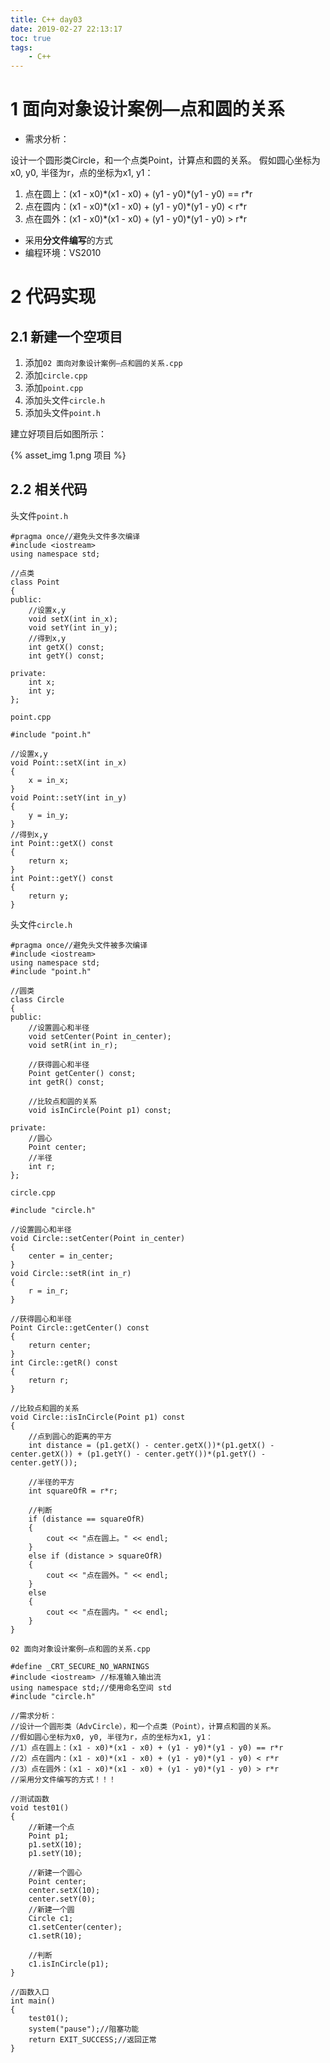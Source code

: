 ```yaml
---
title: C++ day03
date: 2019-02-27 22:13:17
toc: true
tags:
	- C++
---
```

# 1 面向对象设计案例—点和圆的关系
- 需求分析：

设计一个圆形类Circle，和一个点类Point，计算点和圆的关系。<!-- more -->
假如圆心坐标为x0, y0, 半径为r，点的坐标为x1, y1：
1. 点在圆上：(x1 - x0)\*(x1 - x0) + (y1 - y0)\*(y1 - y0) == r\*r
2. 点在圆内：(x1 - x0)\*(x1 - x0) + (y1 - y0)\*(y1 - y0) < r\*r
3. 点在圆外：(x1 - x0)\*(x1 - x0) + (y1 - y0)\*(y1 - y0) > r\*r
- 采用**分文件编写**的方式
- 编程环境：VS2010

# 2 代码实现
## 2.1 新建一个空项目
1. 添加`02 面向对象设计案例—点和圆的关系.cpp`
2. 添加`circle.cpp`
3. 添加`point.cpp`
4. 添加头文件`circle.h`
5. 添加头文件`point.h`

建立好项目后如图所示：

{% asset_img 1.png 项目 %} 

## 2.2 相关代码
头文件`point.h`
```
#pragma once//避免头文件多次编译
#include <iostream>
using namespace std;

//点类
class Point
{
public:
	//设置x,y
	void setX(int in_x);
	void setY(int in_y);
	//得到x,y
	int getX() const;
	int getY() const;

private:
	int x;
	int y;
};
```

`point.cpp`

```
#include "point.h"

//设置x,y
void Point::setX(int in_x)
{
	x = in_x;
}
void Point::setY(int in_y)
{
	y = in_y;
}
//得到x,y
int Point::getX() const
{
	return x;
}
int Point::getY() const
{
	return y;
}
```

头文件`circle.h`
```
#pragma once//避免头文件被多次编译
#include <iostream>
using namespace std;
#include "point.h"

//圆类
class Circle
{
public:
	//设置圆心和半径
	void setCenter(Point in_center);
	void setR(int in_r);

	//获得圆心和半径
	Point getCenter() const;
	int getR() const;

	//比较点和圆的关系
	void isInCircle(Point p1) const;

private:
	//圆心
	Point center;
	//半径
	int r;
};
```

`circle.cpp`
```
#include "circle.h"

//设置圆心和半径
void Circle::setCenter(Point in_center)
{
	center = in_center;
}
void Circle::setR(int in_r)
{
	r = in_r;
}

//获得圆心和半径
Point Circle::getCenter() const
{
	return center;
}
int Circle::getR() const
{
	return r;
}

//比较点和圆的关系
void Circle::isInCircle(Point p1) const
{
	//点到圆心的距离的平方
	int distance = (p1.getX() - center.getX())*(p1.getX() - center.getX()) + (p1.getY() - center.getY())*(p1.getY() - center.getY());

	//半径的平方
	int squareOfR = r*r;

	//判断
	if (distance == squareOfR)
	{
		cout << "点在圆上。" << endl;
	}
	else if (distance > squareOfR)
	{
		cout << "点在圆外。" << endl;
	}
	else
	{
		cout << "点在圆内。" << endl;
	}
}
```

`02 面向对象设计案例—点和圆的关系.cpp`
```
#define _CRT_SECURE_NO_WARNINGS
#include <iostream> //标准输入输出流
using namespace std;//使用命名空间 std
#include "circle.h"

//需求分析：
//设计一个圆形类（AdvCircle），和一个点类（Point），计算点和圆的关系。
//假如圆心坐标为x0, y0, 半径为r，点的坐标为x1, y1：
//1）点在圆上：(x1 - x0)*(x1 - x0) + (y1 - y0)*(y1 - y0) == r*r
//2）点在圆内：(x1 - x0)*(x1 - x0) + (y1 - y0)*(y1 - y0) < r*r
//3）点在圆外：(x1 - x0)*(x1 - x0) + (y1 - y0)*(y1 - y0) > r*r
//采用分文件编写的方式！！！

//测试函数
void test01()
{
	//新建一个点
	Point p1;
	p1.setX(10);
	p1.setY(10);

	//新建一个圆心
	Point center;
	center.setX(10);
	center.setY(0);
	//新建一个圆
	Circle c1;
	c1.setCenter(center);
	c1.setR(10);

	//判断
	c1.isInCircle(p1);
}

//函数入口
int main()
{
	test01();
	system("pause");//阻塞功能
	return EXIT_SUCCESS;//返回正常
}
```


